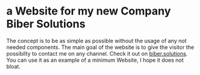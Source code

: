 # a Website for my new Company Biber Solutions
The concept is to be as simple as possible without the usage of any not needed components.
The main goal of the website is to give the visitor the possibilty to contact me on any channel.
Check it out on [biber.solutions](https://network-it.ch).
You can use it as an example of a minimum Website, I hope it does not bloat.